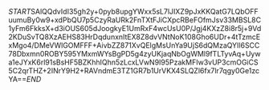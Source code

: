 $START$SAlQQdvIdI35gh2y+0pyb8upgYWxx5sL7lJIXZ9pJxKKQatG7LQbOFFuumuBy0w9+xdPbQU7p5CzyRaURk2FnTXtFJiCXpcRBeFOfmJsv33MBSL8C1yFm6FkksX+d3iOUS605dJoogkyE1UmRxF4wcUsU0P/Jgj4KXzZ8i8r5j+9Vd2KDuSvTQ8XzAEHS83HrDqdunxnItEX8Z8dvVNtNoK108Gho6UDr+4tTzmcExMgo4/DMeVWlGOMFFF+AivbZZ871XvQElgMsUnYa9UjS6dQMzaQYIl6SCC78Dbxmn0ROBY595YMxmWYsBgPD5g4zyUKjaqNbOgWMl9fTLTyvAq+Uywa1eJYxK6rl91sBsHF5BZKhhIQhn5zLcxLVwN9I95PzakMFIw3vUP3cmOGiCS5C2qrTHZ+2INrY9H2+RAVndmE3TZ1GR7b1UrVKX4SLQZl6fx7lr7qgy0Ge1zcYA==$END$